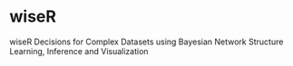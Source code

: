 # wiseR
wiseR Decisions for Complex Datasets using Bayesian Network Structure Learning, Inference and Visualization
